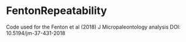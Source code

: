# FentonRepeatability
Code used for the Fenton et al (2018) J Micropaleontology analysis
DOI: 10.5194/jm-37-431-2018

